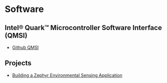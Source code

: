 Software
==

## Intel® Quark™ Microcontroller Software Interface (QMSI)

- [Github QMSI](https://github.com/01org/qmsi)

## Projects

- [Building a Zephyr Environmental Sensing Application](https://opensource.intel.com/blogs/vlad-dogaru/2016/building-zephyr-environmental-sensing-application)
